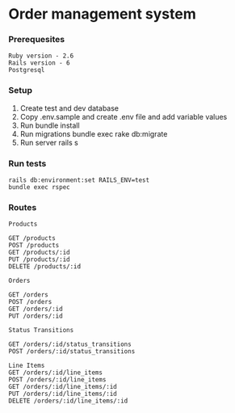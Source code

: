 # Order management system

### Prerequesites
```
Ruby version - 2.6
Rails version - 6
Postgresql
```

### Setup

1. Create test and dev database
2. Copy .env.sample and create .env file and add variable values 
3. Run bundle install
4. Run migrations bundle exec rake db:migrate
5. Run server rails s

### Run tests

```
rails db:environment:set RAILS_ENV=test
bundle exec rspec
```

### Routes

```
Products

GET /products  
POST /products  
GET /products/:id  
PUT /products/:id  
DELETE /products/:id

Orders

GET /orders  
POST /orders  
GET /orders/:id  
PUT /orders/:id

Status Transitions

GET /orders/:id/status_transitions  
POST /orders/:id/status_transitions

Line Items
GET /orders/:id/line_items  
POST /orders/:id/line_items  
GET /orders/:id/line_items/:id  
PUT /orders/:id/line_items/:id  
DELETE /orders/:id/line_items/:id
```




